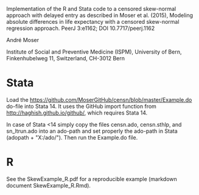 Implementation of the R and Stata code to a censored skew-normal approach with delayed entry as described in Moser et al. (2015), Modeling absolute differences in life expectancy with a censored skew-normal regression approach. PeerJ 3:e1162; DOI 10.7717/peerj.1162

André Moser

Institute of Social and Preventive Medicine (ISPM),
University of Bern,
Finkenhubelweg 11,
Switzerland, CH-3012 Bern

Stata
=

Load the https://github.com/MoserGitHub/censn/blob/master/Example.do do-file into Stata 14. It uses the GitHub import function from http://haghish.github.io/github/, which requires Stata 14.

In case of Stata <14 simply copy the files censn.ado, censn.sthlp, and sn_ltrun.ado into an ado-path and set properly the ado-path in Stata (adopath + "X:/ado/"). Then run the Example.do file.

R
=
See the SkewExample_R.pdf for a reproducible example (markdown document SkewExample_R.Rmd).
